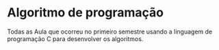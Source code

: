 # Algoritmo de programação

Todas as Aula que ocorreu no primeiro semestre usando a linguagem de programação C para desenvolver os algoritmos.